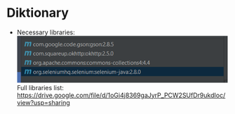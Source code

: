 # Diktionary
 
 * Necessary libraries:
![Libraries](libraries.PNG)
Full libraries list: https://drive.google.com/file/d/1oGi4j8369gaJyrP_PCW2SUfDr9ukdIoc/view?usp=sharing